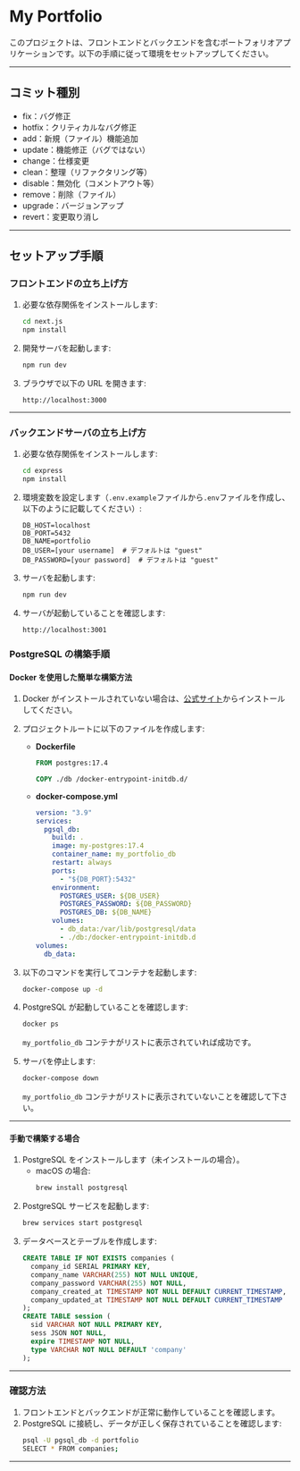 # My Portfolio

このプロジェクトは、フロントエンドとバックエンドを含むポートフォリオアプリケーションです。以下の手順に従って環境をセットアップしてください。

---

## コミット種別

- fix：バグ修正
- hotfix：クリティカルなバグ修正
- add：新規（ファイル）機能追加
- update：機能修正（バグではない）
- change：仕様変更
- clean：整理（リファクタリング等）
- disable：無効化（コメントアウト等）
- remove：削除（ファイル）
- upgrade：バージョンアップ
- revert：変更取り消し

---

## セットアップ手順

### フロントエンドの立ち上げ方

1. 必要な依存関係をインストールします:
   ```bash
   cd next.js
   npm install
   ```
2. 開発サーバを起動します:
   ```bash
   npm run dev
   ```
3. ブラウザで以下の URL を開きます:
   ```
   http://localhost:3000
   ```

---

### バックエンドサーバの立ち上げ方

1. 必要な依存関係をインストールします:
   ```bash
   cd express
   npm install
   ```
2. 環境変数を設定します（`.env.example`ファイルから`.env`ファイルを作成し、以下のように記載してください）:
   ```env
   DB_HOST=localhost
   DB_PORT=5432
   DB_NAME=portfolio
   DB_USER=[your username]  # デフォルトは "guest"
   DB_PASSWORD=[your password]  # デフォルトは "guest"
   ```
3. サーバを起動します:
   ```bash
   npm run dev
   ```
4. サーバが起動していることを確認します:
   ```
   http://localhost:3001
   ```

### PostgreSQL の構築手順

#### Docker を使用した簡単な構築方法

1. Docker がインストールされていない場合は、[公式サイト](https://www.docker.com/)からインストールしてください。
2. プロジェクトルートに以下のファイルを作成します:

   - **Dockerfile**

     ```dockerfile
     FROM postgres:17.4

     COPY ./db /docker-entrypoint-initdb.d/
     ```

   - **docker-compose.yml**
     ```yaml
     version: "3.9"
     services:
       pgsql_db:
         build: .
         image: my-postgres:17.4
         container_name: my_portfolio_db
         restart: always
         ports:
           - "${DB_PORT}:5432"
         environment:
           POSTGRES_USER: ${DB_USER}
           POSTGRES_PASSWORD: ${DB_PASSWORD}
           POSTGRES_DB: ${DB_NAME}
         volumes:
           - db_data:/var/lib/postgresql/data
           - ./db:/docker-entrypoint-initdb.d
     volumes:
       db_data:
     ```

3. 以下のコマンドを実行してコンテナを起動します:
   ```bash
   docker-compose up -d
   ```
4. PostgreSQL が起動していることを確認します:

   ```bash
   docker ps
   ```

   `my_portfolio_db` コンテナがリストに表示されていれば成功です。

5. サーバを停止します:

   ```bash
   docker-compose down
   ```

   `my_portfolio_db` コンテナがリストに表示されていないことを確認して下さい。

---

#### 手動で構築する場合

1. PostgreSQL をインストールします（未インストールの場合）。
   - macOS の場合:
     ```bash
     brew install postgresql
     ```
2. PostgreSQL サービスを起動します:
   ```bash
   brew services start postgresql
   ```
3. データベースとテーブルを作成します:
   ```sql
   CREATE TABLE IF NOT EXISTS companies (
     company_id SERIAL PRIMARY KEY,
     company_name VARCHAR(255) NOT NULL UNIQUE,
     company_password VARCHAR(255) NOT NULL,
     company_created_at TIMESTAMP NOT NULL DEFAULT CURRENT_TIMESTAMP,
     company_updated_at TIMESTAMP NOT NULL DEFAULT CURRENT_TIMESTAMP
   );
   CREATE TABLE session (
     sid VARCHAR NOT NULL PRIMARY KEY,
     sess JSON NOT NULL,
     expire TIMESTAMP NOT NULL,
     type VARCHAR NOT NULL DEFAULT 'company'
   );
   ```

---

### 確認方法

1. フロントエンドとバックエンドが正常に動作していることを確認します。
2. PostgreSQL に接続し、データが正しく保存されていることを確認します:
   ```bash
   psql -U pgsql_db -d portfolio
   SELECT * FROM companies;
   ```

---
